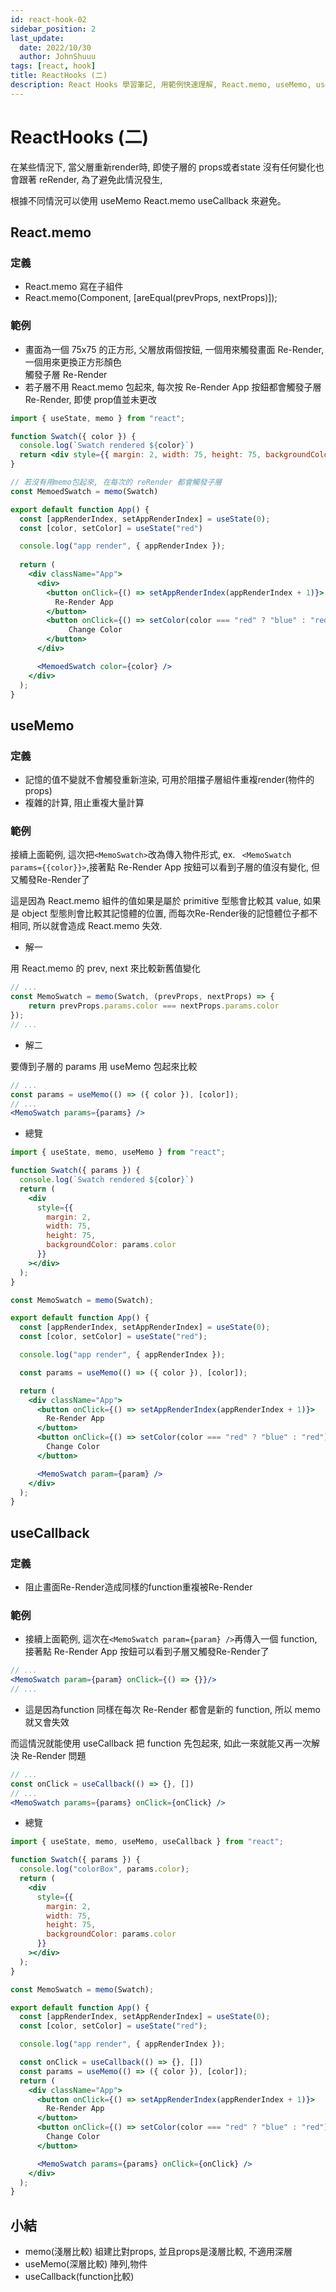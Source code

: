 ```yaml
---
id: react-hook-02
sidebar_position: 2
last_update:
  date: 2022/10/30
  author: JohnShuuu
tags: [react, hook]
title: ReactHooks (二)
description: React Hooks 學習筆記, 用範例快速理解, React.memo, useMemo, useCallback
---
```

# ReactHooks (二)
在某些情況下, 當父層重新render時, 即使子層的 props或者state 沒有任何變化也會跟著 reRender, 為了避免此情況發生,

根據不同情況可以使用 useMemo React.memo useCallback 來避免。
## React.memo
### 定義

- React.memo 寫在子組件
- React.memo(Component, [areEqual(prevProps, nextProps)]);

### 範例

- 畫面為一個 75x75 的正方形, 父層放兩個按鈕, 一個用來觸發畫面 Re-Render, 一個用來更換正方形顏色  
觸發子層 Re-Render
- 若子層不用 React.memo 包起來, 每次按 Re-Render App 按鈕都會觸發子層 Re-Render, 即使 prop值並未更改

```jsx
import { useState, memo } from "react";

function Swatch({ color }) {
  console.log(`Swatch rendered ${color}`)
  return <div style={{ margin: 2, width: 75, height: 75, backgroundColor: color }}></div>;
}

// 若沒有用memo包起來, 在每次的 reRender 都會觸發子層
const MemoedSwatch = memo(Swatch)

export default function App() {
  const [appRenderIndex, setAppRenderIndex] = useState(0);
  const [color, setColor] = useState("red")

  console.log("app render", { appRenderIndex });
  
  return (
    <div className="App">
      <div>
        <button onClick={() => setAppRenderIndex(appRenderIndex + 1)}>
          Re-Render App
        </button>
        <button onClick={() => setColor(color === "red" ? "blue" : "red")}>
	         Change Color
        </button>
      </div>

      <MemoedSwatch color={color} />
    </div>
  );
}
```

## useMemo
### 定義

- 記憶的值不變就不會觸發重新渲染, 可用於阻擋子層組件重複render(物件的props)
- 複雜的計算, 阻止重複大量計算

### 範例

接續上面範例, 這次把` <MemoSwatch> `改為傳入物件形式, ex. ` <MemoSwatch params={{color}}>`,接著點 Re-Render App 按鈕可以看到子層的值沒有變化, 但又觸發Re-Render了

這是因為 React.memo 組件的值如果是屬於 primitive 型態會比較其 value, 如果是 object 型態則會比較其記憶體的位置, 而每次Re-Render後的記憶體位子都不相同, 所以就會造成 React.memo 失效.

- 解一

用 React.memo 的 prev, next 來比較新舊值變化

```jsx
// ...
const MemoSwatch = memo(Swatch, (prevProps, nextProps) => {
	return prevProps.params.color === nextProps.params.color
});
// ...
```

- 解二

要傳到子層的 params 用 useMemo 包起來比較

```jsx
// ...
const params = useMemo(() => ({ color }), [color]);
// ...
<MemoSwatch params={params} />
```

- 總覽

```jsx
import { useState, memo, useMemo } from "react";

function Swatch({ params }) {
  console.log(`Swatch rendered ${color}`)
  return (
    <div
      style={{
        margin: 2,
        width: 75,
        height: 75,
        backgroundColor: params.color
      }}
    ></div>
  );
}

const MemoSwatch = memo(Swatch);

export default function App() {
  const [appRenderIndex, setAppRenderIndex] = useState(0);
  const [color, setColor] = useState("red");

  console.log("app render", { appRenderIndex });

  const params = useMemo(() => ({ color }), [color]);

  return (
    <div className="App">
      <button onClick={() => setAppRenderIndex(appRenderIndex + 1)}>
        Re-Render App
      </button>
      <button onClick={() => setColor(color === "red" ? "blue" : "red")}>
        Change Color
      </button>

      <MemoSwatch param={param} />
    </div>
  );
}
```

## useCallback
### 定義

- 阻止畫面Re-Render造成同樣的function重複被Re-Render

### 範例

- 接續上面範例, 這次在` <MemoSwatch param={param} /> `再傳入一個 function,接著點 Re-Render App 按鈕可以看到子層又觸發Re-Render了

```jsx
// ...
<MemoSwatch param={param} onClick={() => {}}/> 
// ...
```

- 這是因為function 同樣在每次 Re-Render 都會是新的 function, 所以 memo 就又會失效

而這情況就能使用 useCallback 把 function 先包起來, 如此一來就能又再一次解決 Re-Render 問題

```jsx
// ...
const onClick = useCallback(() => {}, [])
// ...
<MemoSwatch params={params} onClick={onClick} />
```

- 總覽

```jsx
import { useState, memo, useMemo, useCallback } from "react";

function Swatch({ params }) {
  console.log("colorBox", params.color);
  return (
    <div
      style={{
        margin: 2,
        width: 75,
        height: 75,
        backgroundColor: params.color
      }}
    ></div>
  );
}

const MemoSwatch = memo(Swatch);

export default function App() {
  const [appRenderIndex, setAppRenderIndex] = useState(0);
  const [color, setColor] = useState("red");

  console.log("app render", { appRenderIndex });

  const onClick = useCallback(() => {}, [])
  const params = useMemo(() => ({ color }), [color]);
  return (
    <div className="App">
      <button onClick={() => setAppRenderIndex(appRenderIndex + 1)}>
        Re-Render App
      </button>
      <button onClick={() => setColor(color === "red" ? "blue" : "red")}>
        Change Color
      </button>

      <MemoSwatch params={params} onClick={onClick} />
    </div>
  );
}
```

## 小結

- memo(淺層比較) 組建比對props, 並且props是淺層比較, 不適用深層
- useMemo(深層比較) 陣列,物件
- useCallback(function比較)